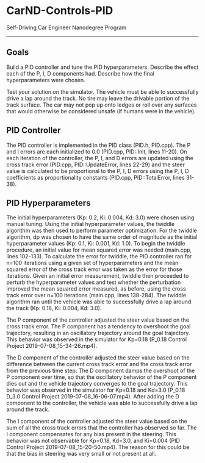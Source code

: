 # CarND-Controls-PID
Self-Driving Car Engineer Nanodegree Program

---

## Goals

Build a PID controller and tune the PID hyperparameters.  Describe the effect each of the P, I, D components had.  Describe how the final hyperparameters were chosen.

Test your solution on the simulator.  The vehicle must be able to successfully drive a lap around the track.  No tire may leave the drivable portion of the track surface.  The car may not pop up onto ledges or roll over any surfaces that would otherwise be considered unsafe (if humans were in the vehicle).

## PID Controller

The PID controller is implemented in the PID class (PID.h, PID.cpp).  The P and I errors are each initialized to 0.0 (PID.cpp, PID::Init, lines 11-20).  On each iteration of the controller, the P, I, and D errors are updated using the cross track error (PID.cpp, PID::UpdateError, lines 22-29) and the steer value is calculated to be proportional to the P, I, D errors using the P, I, D coefficients as proportionality constants (PID.cpp, PID::TotalError, lines 31-38).

## PID Hyperparameters

The initial hyperparameters (Kp: 0.2, Ki: 0.004, Kd: 3.0) were chosen using manual tuning.  Using the initial hyperparameter values, the twiddle algorithm was then used to perform parameter optimization.  For the twiddle algorithm, dp was chosen to have the same order of magnitude as the initial hyperparameter values (Kp: 0.1, Ki: 0.001, Kd: 1.0).  To begin the twiddle procedure, an initial value for mean squared error was needed (main.cpp, lines 102-133).  To calculate the error for twiddle, the PID controller ran for n=100 iterations using a given set of hyperparameters and the mean squared error of the cross track error was taken as the error for those iterations.  Given an initial error measurement, twiddle then proceeded to perturb the hyperparameter values and test whether the perturbation improved the mean squared error measured, as before, using the cross track error over n=100 iterations (main.cpp, lines 138-284).  The twiddle algorithm ran until the vehicle was able to successfully drive a lap around the track (Kp: 0.18, Ki: 0.004, Kd: 3.0).

The P component of the controller adjusted the steer value based on the cross track error.  The P component has a tendency to overshoot the goal trajectory, resulting in an oscillatory trajectory around the goal trajectory.  This behavior was observed in the simulator for Kp=0.18 (P_0.18 Control Project 2019-07-08_15-34-26.mp4).

The D component of the controller adjusted the steer value based on the difference between the current cross track error and the cross track error from the previous time step.  The D component damps the overshoot of the P component over time, so that the oscillatory behavior of the P component dies out and the vehicle trajectory converges to the goal trajectory.  This behavior was observed in the simulator for Kp=0.18 and Kd=3.0 (P_0.18 D_3.0 Control Project 2019-07-08_16-06-07.mp4).  After adding the D component to the controller, the vehicle was able to successfully drive a lap around the track.

The I component of the controller adjusted the steer value based on the sum of all the cross track errors that the controller has observed so far.  The I component compensates for any bias present in the steering.  This behavior was not observable for Kp=0.18, Kd=3.0, and Ki=0.004 (PID Control Project 2019-07-08_15-20-50.mp4).  The reason for this could be that the bias in steering was very small or not present at all.
